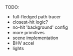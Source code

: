 TODO:
- full-fledged path tracer
- closest-hit logic?
- no-hit 'background' config
- more primitives
- scene implementation
- BHV accel
- lights